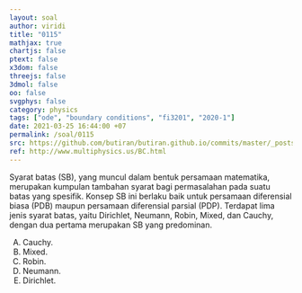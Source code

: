 ```yaml
---
layout: soal
author: viridi
title: "0115"
mathjax: true
chartjs: false
ptext: false
x3dom: false
threejs: false
3dmol: false
oo: false
svgphys: false
category: physics
tags: ["ode", "boundary conditions", "fi3201", "2020-1"]
date: 2021-03-25 16:44:00 +07
permalink: /soal/0115
src: https://github.com/butiran/butiran.github.io/commits/master/_posts/soal/11/2021-03-25-ode-boundary-conditions.md
ref: http://www.multiphysics.us/BC.html
---
```

Syarat batas (SB), yang muncul dalam bentuk persamaan matematika, merupakan kumpulan tambahan syarat bagi permasalahan pada suatu batas yang spesifik. Konsep SB ini berlaku baik untuk persamaan diferensial biasa (PDB) maupun persamaan diferensial parsial (PDP). Terdapat lima jenis syarat batas, yaitu Dirichlet, Neumann, Robin, Mixed, dan Cauchy, dengan dua pertama merupakan SB yang predominan.

<ol type="A">
<li>Cauchy.
<li>Mixed.
<li>Robin.
<li>Neumann.
<li>Dirichlet.
